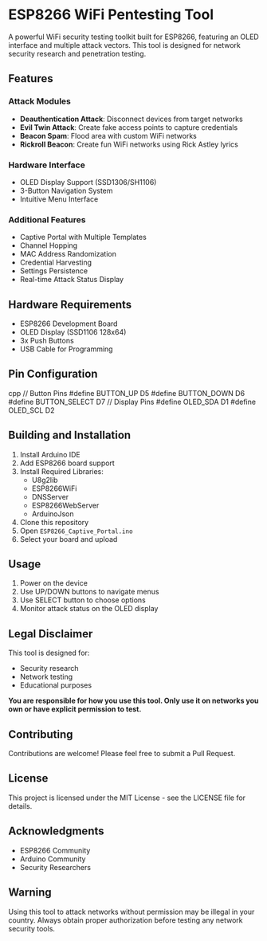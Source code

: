 # ESP8266 WiFi Pentesting Tool

A powerful WiFi security testing toolkit built for ESP8266, featuring an OLED interface and multiple attack vectors. This tool is designed for network security research and penetration testing.

## Features

### Attack Modules
- **Deauthentication Attack**: Disconnect devices from target networks
- **Evil Twin Attack**: Create fake access points to capture credentials
- **Beacon Spam**: Flood area with custom WiFi networks
- **Rickroll Beacon**: Create fun WiFi networks using Rick Astley lyrics

### Hardware Interface
- OLED Display Support (SSD1306/SH1106)
- 3-Button Navigation System
- Intuitive Menu Interface

### Additional Features
- Captive Portal with Multiple Templates
- Channel Hopping
- MAC Address Randomization
- Credential Harvesting
- Settings Persistence
- Real-time Attack Status Display

## Hardware Requirements

- ESP8266 Development Board
- OLED Display (SSD1106 128x64)
- 3x Push Buttons
- USB Cable for Programming

## Pin Configuration

cpp
// Button Pins
#define BUTTON_UP D5
#define BUTTON_DOWN D6
#define BUTTON_SELECT D7
// Display Pins
#define OLED_SDA D1
#define OLED_SCL D2



## Building and Installation

1. Install Arduino IDE
2. Add ESP8266 board support
3. Install Required Libraries:
   - U8g2lib
   - ESP8266WiFi
   - DNSServer
   - ESP8266WebServer
   - ArduinoJson
4. Clone this repository
5. Open `ESP8266_Captive_Portal.ino`
6. Select your board and upload

## Usage

1. Power on the device
2. Use UP/DOWN buttons to navigate menus
3. Use SELECT button to choose options
4. Monitor attack status on the OLED display

## Legal Disclaimer

This tool is designed for:
- Security research
- Network testing
- Educational purposes

**You are responsible for how you use this tool. Only use it on networks you own or have explicit permission to test.**

## Contributing

Contributions are welcome! Please feel free to submit a Pull Request.

## License

This project is licensed under the MIT License - see the LICENSE file for details.

## Acknowledgments

- ESP8266 Community
- Arduino Community
- Security Researchers

## Warning

Using this tool to attack networks without permission may be illegal in your country. Always obtain proper authorization before testing any network security tools.
